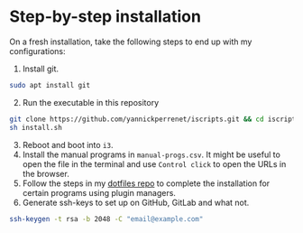 # Step-by-step installation

On a fresh installation, take the following steps to end up with my configurations:

1. Install git.
```bash
sudo apt install git
```
2. Run the executable in this repository
```bash
git clone https://github.com/yannickperrenet/iscripts.git && cd iscripts
sh install.sh
```
3. Reboot and boot into `i3`.
4. Install the manual programs in `manual-progs.csv`. It might be useful to open the file in the
   terminal and use `Control click` to open the URLs in the browser.
5. Follow the steps in my [dotfiles repo](https://github.com/yannickperrenet/dotfiles) to complete
   the installation for certain programs using plugin managers.
6. Generate ssh-keys to set up on GitHub, GitLab and what not.
```bash
ssh-keygen -t rsa -b 2048 -C "email@example.com"
```
